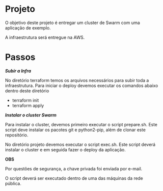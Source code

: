 Projeto
=======

O objetivo deste projeto é entregar um cluster de Swarm com uma aplicação de exemplo. 

A infraestrutura será entregue na AWS. 


Passos
======

***Subir a Infra***

No diretório terraform temos os arquivos necessários para subir toda a infraestrutura. Para iniciar o deploy devemos executar os comandos abaixo dentro deste diretório

* terraform init
* terraform apply 

***Instalar o cluster Swarm***

Para instalar o cluster, devemos primeiro executar o script prepare.sh. Este script deve instalar os pacotes git e python2-pip, além de clonar este repositório.

No diretório projeto devemos executar o script exec.sh. Este script deverá instalar o cluster e em seguida fazer o deploy da aplicação.

**OBS** 

Por questões de segurança, a chave privada foi enviada por e-mail. 

O script deverá ser executado dentro de uma das máquinas da rede pública. 

